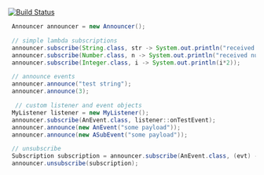 [![Build Status](https://travis-ci.org/zeroflag/java8-announcer.svg?branch=master)](https://travis-ci.org/zeroflag/java8-announcer)


```java
 Announcer announcer = new Announcer();

 // simple lambda subscriptions
 announcer.subscribe(String.class, str -> System.out.println("received string: " + str));
 announcer.subscribe(Number.class, n -> System.out.println("received number: " + n));
 announcer.subscribe(Integer.class, i -> System.out.println(i*2));

 // announce events
 announcer.announce("test string");
 announcer.announce(3);

  // custom listener and event objects
 MyListener listener = new MyListener();
 announcer.subscribe(AnEvent.class, listener::onTestEvent);
 announcer.announce(new AnEvent("some payload"));
 announcer.announce(new ASubEvent("some payload"));

 // unsubscribe
 Subscription subscription = announcer.subscribe(AnEvent.class, (evt) -> {})
 announcer.unsubscribe(subscription);
```

